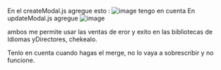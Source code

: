 En el createModal.js agregue esto :
![image](https://github.com/user-attachments/assets/40cf02fa-ba35-40aa-939e-a56b817f9e75)
tengo en cuenta
En updateModal.js agregue
![image](https://github.com/user-attachments/assets/8ba1d71a-34ed-4c60-8147-a1cdeb324e81)

ambos me permite usar las ventas de eror y exito en las bibliotecas de Idiomas yDirectores, chekealo.

Tenlo en cuenta cuando hagas el merge, no lo vaya a sobrescribir y no funcione.

